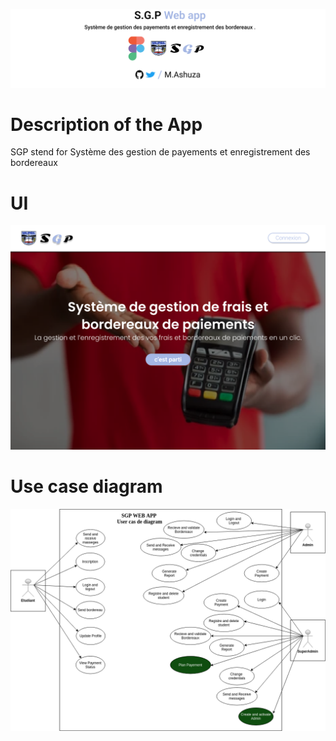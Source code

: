 ![png](sgp/static/baner/Sgp.png)

# Description of the App
<p>SGP stend for Système des gestion de payements et enregistrement des bordereaux</p>

# UI
![image](sgp/static/baner/Sgp1.png)

# Use case diagram

![image](sgp/static/baner/userCaseDiagram3.png)

